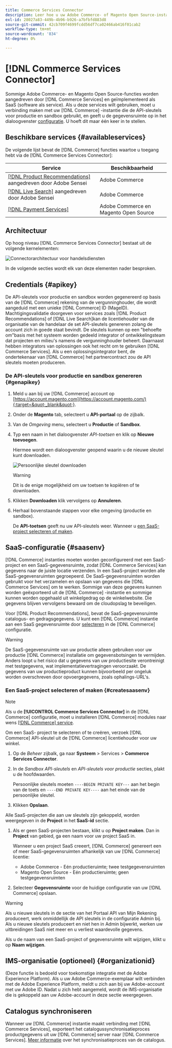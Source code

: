 ```yaml
---
title: Commerce Services Connector
description: Leer hoe u uw Adobe Commerce- of Magento Open Source-instantie integreert met de API-sleutels voor productie en sandbox.
exl-id: 28027a83-449b-4b96-b926-a7bfbfd883d8
source-git-commit: 42cb709f4699fcdd56df7ca02466ab416f01cab2
workflow-type: tm+mt
source-wordcount: '834'
ht-degree: 0%

---
```


# [!DNL Commerce Services Connector]

Sommige Adobe Commerce- en Magento Open Source-functies worden aangedreven door [!DNL Commerce Services]  en geïmplementeerd als SaaS (software als service). Als u deze services wilt gebruiken, moet u verbinding maken met uw [!DNL Commerce] -instantie die de API-sleutels voor productie en sandbox gebruikt, en geeft u de gegevensruimte op in het dialoogvenster [configuratie](https://docs.magento.com/user-guide/configuration/services/saas.html). U hoeft dit maar één keer in te stellen.

## Beschikbare services {#availableservices}

De volgende lijst bevat de [!DNL Commerce] functies waartoe u toegang hebt via de [!DNL Commerce Services Connector]:

| Service | Beschikbaarheid |
| ---|--- |
| [[!DNL Product Recommendations]](/help/product-recommendations/overview.md) aangedreven door Adobe Sensei | Adobe Commerce |
| [[!DNL Live Search]](/help/live-search/overview.md) aangedreven door Adobe Sensei | Adobe Commerce |
| [[!DNL Payment Services]](/help/payment-services/overview.md) | Adobe Commerce en Magento Open Source |

## Architectuur

Op hoog niveau [!DNL Commerce Services Connector] bestaat uit de volgende kernelementen:

![Connectorarchitectuur voor handelsdiensten](assets/saas-config-sync-workflow.png)

In de volgende secties wordt elk van deze elementen nader besproken.

## Credentials {#apikey}

De API-sleutels voor productie en sandbox worden gegenereerd op basis van de [!DNL Commerce] rekening van de vergunninghouder, die wordt aangeduid met een unieke [!DNL Commerce] ID (MageID). Machtigingsvalidatie doorgeven voor services zoals [!DNL Product Recommendations] of [!DNL Live Search]kan de licentiehouder van de organisatie van de handelaar de set API-sleutels genereren zolang de account zich in goede staat bevindt. De sleutels kunnen op een &quot;behoefte om&quot;basis met het systeem worden gedeeld integrator of ontwikkelingsteam dat projecten en milieu&#39;s namens de vergunninghouder beheert. Daarnaast hebben integrators van oplossingen ook het recht om te gebruiken [!DNL Commerce Services]. Als u een oplossingsintegrator bent, de ondertekenaar van [!DNL Commerce] het partnercontract zou de API sleutels moeten produceren.

### De API-sleutels voor productie en sandbox genereren {#genapikey}

1. Meld u aan bij uw [!DNL Commerce] account op [https://account.magento.com](https://account.magento.com/){:target=&quot;_blank&quot;}.

1. Onder de **Magento** tab, selecteert u **API-portaal** op de zijbalk.

1. Van de _Omgeving_ menu, selecteert u **Productie** of **Sandbox**.

1. Typ een naam in het dialoogvenster _API-toetsen_ en klik op **Nieuwe toevoegen**.

   Hiermee wordt een dialoogvenster geopend waarin u de nieuwe sleutel kunt downloaden.

   ![Persoonlijke sleutel downloaden](assets/download-api-private-key.png)

   >[!WARNING]
   >
   > Dit is de enige mogelijkheid om uw toetsen te kopiëren of te downloaden.

1. Klikken **Downloaden** klik vervolgens op **Annuleren**.

1. Herhaal bovenstaande stappen voor elke omgeving (productie en sandbox).

   De **API-toetsen** geeft nu uw API-sleutels weer. Wanneer u [een SaaS-project selecteren of maken](#createsaasenv).

## SaaS-configuratie {#saasenv}

[!DNL Commerce] instanties moeten worden geconfigureerd met een SaaS-project en een SaaS-gegevensruimte, zodat [!DNL Commerce Services] kan gegevens naar de juiste locatie verzenden. In een SaaS-project worden alle SaaS-gegevensruimten gegroepeerd. De SaaS-gegevensruimten worden gebruikt voor het verzamelen en opslaan van gegevens die [!DNL Commerce Services] om te werken. Sommige van deze gegevens kunnen worden geëxporteerd uit de [!DNL Commerce] -instantie en sommige kunnen worden opgehaald uit winkelgedrag op de winkelwebsite. Die gegevens blijven vervolgens bewaard om de cloudopslag te beveiligen.

Voor [!DNL Product Recommendations], bevat de SaaS-gegevensruimte catalogus- en gedragsgegevens. U kunt een [!DNL Commerce] instantie aan een SaaS gegevensruimte door [selecteren](https://docs.magento.com/user-guide/configuration/services/saas.html) in de [!DNL Commerce] configuratie.

>[!WARNING]
>
> De SaaS-gegevensruimte van uw productie alleen gebruiken voor uw productie [!DNL Commerce] installatie om gegevensbotsingen te vermijden. Anders loopt u het risico dat u gegevens van uw productiesite verontreinigt met testgegevens, wat implementatievertragingen veroorzaakt. De gegevens van uw productieproduct kunnen bijvoorbeeld per ongeluk worden overschreven door opvoergegevens, zoals ophalings-URL&#39;s.

### Een SaaS-project selecteren of maken {#createsaasenv}

>[!NOTE]
>
> Als u de **[!UICONTROL Commerce Services Connector]** in de [!DNL Commerce] configuratie, moet u installeren [!DNL Commerce] modules naar wens [[!DNL Commerce] service](#availableservices).

Om een SaaS- project te selecteren of te creëren, verzoek [!DNL Commerce] API-sleutel uit de [!DNL Commerce] licentiehouder voor uw winkel.

1. Op de _Beheer_ zijbalk, ga naar **Systeem** > Services > **Commerce Services Connector**.

1. In de _Sandbox API-sleutels_ en _API-sleutels voor productie_ secties, plakt u de hoofdwaarden.

   Persoonlijke sleutels moeten `----BEGIN PRIVATE KEY---` aan het begin van de toets en `----END PRIVATE KEY----` aan het einde van de persoonlijke sleutel.

1. Klikken **Opslaan**.

Alle SaaS-projecten die aan uw sleutels zijn gekoppeld, worden weergegeven in de **Project** in het **SaaS-id** sectie.

1. Als er geen SaaS-projecten bestaan, klikt u op **Project maken**. Dan in **Project** van gebied, ga een naam voor uw project SaaS in.

   Wanneer u een project SaaS creeert, [!DNL Commerce] genereert een of meer SaaS-gegevensruimten afhankelijk van uw [!DNL Commerce] licentie:
   - Adobe Commerce - Eén productieruimte; twee testgegevensruimten
   - Magento Open Source - Eén productieruimte; geen testgegevensruimten

1. Selecteer **Gegevensruimte** voor de huidige configuratie van uw [!DNL Commerce] opslaan.

>[!WARNING]
>
> Als u nieuwe sleutels in de sectie van het Portaal API van Mijn Rekening produceert, werk onmiddellijk de API sleutels in de configuratie Admin bij. Als u nieuwe sleutels produceert en niet hen in Admin bijwerkt, werken uw uitbreidingen SaaS niet meer en u verliest waardevolle gegevens.

Als u de naam van een SaaS-project of gegevensruimte wilt wijzigen, klikt u op **Naam wijzigen**.

## IMS-organisatie (optioneel) {#organizationid}

(Deze functie is bedoeld voor toekomstige integratie met de Adobe Experience Platform). Als u uw Adobe Commerce-exemplaar wilt verbinden met de Adobe Experience Platform, meldt u zich aan bij uw Adobe-account met uw Adobe ID. Nadat u zich hebt aangemeld, wordt de IMS-organisatie die is gekoppeld aan uw Adobe-account in deze sectie weergegeven.

## Catalogus synchroniseren

Wanneer uw [!DNL Commerce] instantie maakt verbinding met [!DNL Commerce Services], exporteert het catalogussynchronisatieproces productgegevens uit uw [!DNL Commerce] server naar [!DNL Commerce Services]. [Meer informatie](catalog-sync.md) over het synchronisatieproces van de catalogus.
